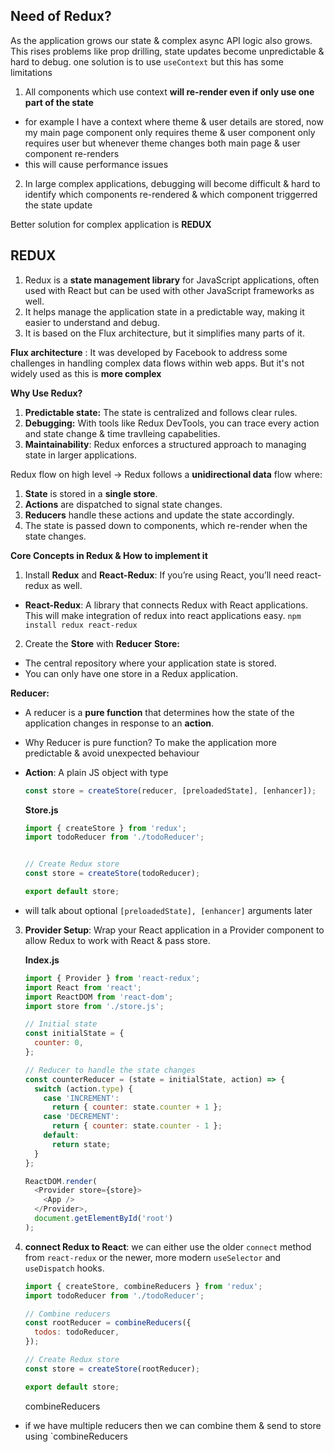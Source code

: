## Need of Redux?
As the application grows our state & complex async API logic also grows. This rises problems like prop drilling, state updates become unpredictable & hard to debug. 
one solution is to use `useContext` but this has some limitations
1. All components which use context **will re-render even if only use one part of the state**
  - for example I have a context where theme & user details are stored, now my main page component only requires theme & user component only requires user but whenever theme changes both main page & user component re-renders
  - this will cause performance issues
2. In large complex applications, debugging will become difficult & hard to identify which components re-rendered & which component triggerred the state update

Better solution for complex application is **REDUX**

## REDUX
1. Redux is a **state management library** for JavaScript applications, often used with React but can be used with other JavaScript frameworks as well. 
2. It helps manage the application state in a predictable way, making it easier to understand and debug. 
3. It is based on the Flux architecture, but it simplifies many parts of it.

**Flux architecture** : It was developed by Facebook to address some challenges in handling complex data flows within web apps. But it's not widely used as this is **more complex**

**Why Use Redux?**
1. **Predictable state:** The state is centralized and follows clear rules.
2. **Debugging:** With tools like Redux DevTools, you can trace every action and state change & time travlleing capabelities.
3. **Maintainability**: Redux enforces a structured approach to managing state in larger applications.

Redux flow on high level -> Redux follows a **unidirectional data** flow where:
1. **State** is stored in a **single store**.
2. **Actions** are dispatched to signal state changes.
3. **Reducers** handle these actions and update the state accordingly.
4. The state is passed down to components, which re-render when the state changes.

**Core Concepts in Redux & How to implement it**
1. Install **Redux** and **React-Redux**: If you’re using React, you’ll need react-redux as well.
  - **React-Redux**: A library that connects Redux with React applications. This will make integration of redux into react applications easy.
    `npm install redux react-redux`
2. Create the **Store** with **Reducer**
  **Store:**
  - The central repository where your application state is stored.
  - You can only have one store in a Redux application.

  **Reducer:**
  - A reducer is a **pure function** that determines how the state of the application changes in response to an **action**.
  - Why Reducer is pure function? To make the application more predictable & avoid unexpected behaviour
  - **Action**: A plain JS object with type

    ```js
    const store = createStore(reducer, [preloadedState], [enhancer]);
    ```
    
    **Store.js**
    ```js
    import { createStore } from 'redux';
    import todoReducer from './todoReducer';
    
    
    // Create Redux store
    const store = createStore(todoReducer);
    
    export default store;
    ```
  - will talk about optional `[preloadedState], [enhancer]` arguments later
3. **Provider Setup**: Wrap your React application in a Provider component to allow Redux to work with React & pass store.
    
    **Index.js**
    ```js
    import { Provider } from 'react-redux';
    import React from 'react';
    import ReactDOM from 'react-dom';
    import store from './store.js';

    // Initial state
    const initialState = {
      counter: 0,
    };
    
    // Reducer to handle the state changes
    const counterReducer = (state = initialState, action) => {
      switch (action.type) {
        case 'INCREMENT':
          return { counter: state.counter + 1 };
        case 'DECREMENT':
          return { counter: state.counter - 1 };
        default:
          return state;
      }
    };
    
    ReactDOM.render(
      <Provider store={store}>
        <App />
      </Provider>,
      document.getElementById('root')
    );
    ```
4. **connect Redux to React**: we can either use the older `connect` method from `react-redux` or the newer, more modern `useSelector` and `useDispatch` hooks.


    ```js
    import { createStore, combineReducers } from 'redux';
    import todoReducer from './todoReducer';
    
    // Combine reducers
    const rootReducer = combineReducers({
      todos: todoReducer,
    });
    
    // Create Redux store
    const store = createStore(rootReducer);
    
    export default store;
    ```
    combineReducers
  - if we have multiple reducers then we can combine them & send to store using `combineReducers


